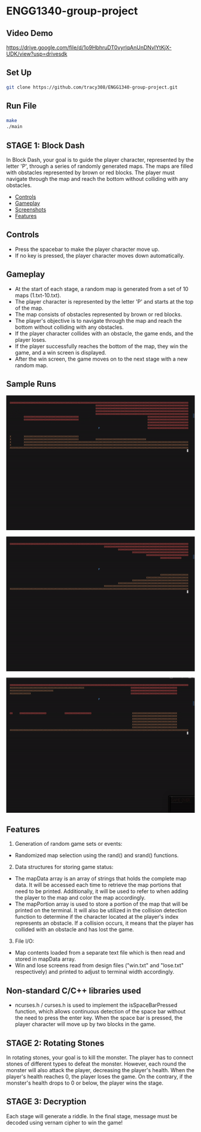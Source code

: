 # ENGG1340-group-project

## Video Demo
https://drive.google.com/file/d/1o9HbhruDT0vyrlqAnUnDNvIYtKjX-UDK/view?usp=drivesdk

## Set Up
```bash
git clone https://github.com/tracy308/ENGG1340-group-project.git
```


## Run File
``` bash
make
./main
```

## STAGE 1: Block Dash

In Block Dash, your goal is to guide the player character, represented by the letter 'P', through a series of randomly generated maps. The maps are filled with obstacles represented by brown or red blocks. The player must navigate through the map and reach the bottom without colliding with any obstacles. 

- [Controls](#controls)
- [Gameplay](#gameplay)
- [Screenshots](#screenshots)
- [Features](#features)

## Controls

- Press the spacebar to make the player character move up.
- If no key is pressed, the player character moves down automatically.

## Gameplay

- At the start of each stage, a random map is generated from a set of 10 maps (1.txt-10.txt).
- The player character is represented by the letter 'P' and starts at the top of the map.
- The map consists of obstacles represented by brown or red blocks.
- The player's objective is to navigate through the map and reach the bottom without colliding with any obstacles.
- If the player character collides with an obstacle, the game ends, and the player loses.
- If the player successfully reaches the bottom of the map, they win the game, and a win screen is displayed.
- After the win screen, the game moves on to the next stage with a new random map.

## Sample Runs
![Sample 1](gifsamples/blockdash_sample1.GIF)

![Sample 2](gifsamples/blockdash_sample2.GIF)

![Sample 3](gifsamples/blockdash_sample3.GIF)

## Features 
1. Generation of random game sets or events:
  - Randomized map selection using the rand() and srand() functions.
2. Data structures for storing game status:
  - The mapData array is an array of strings that holds the complete map data. It will be accessed each time to retrieve the map portions that need to be printed. Additionally, it will be used to refer to when adding the player to the map and color the map accordingly.
  - The mapPortion array is used to store a portion of the map that will be printed on the terminal. It will also be utilized in the collision detection function to determine if the character located at the player's index represents an obstacle. If a collision occurs, it means that the player has collided with an obstacle and has lost the game.
3. File I/O:
  - Map contents loaded from a separate text file which is then read and stored in mapData array. 
  - Win and lose screens read from design files ("win.txt" and "lose.txt" respectively) and printed to adjust to terminal width accordingly.

## Non-standard C/C++ libraries used
- ncurses.h / curses.h is used to implement the isSpaceBarPressed function, which allows continuous detection of the space bar without the need to press the enter key. When the space bar is pressed, the player character will move up by two blocks in the game.


## STAGE 2: Rotating Stones
In rotating stones, your goal is to kill the monster. The player has to connect stones of different types to defeat the monster. However, each round the monster will also attack the player, decreasing the player's health. When the player's health reaches 0, the player loses the game. On the contrary, if the monster's health drops to 0 or below, the player wins the stage.

## STAGE 3: Decryption
Each stage will generate a riddle. In the final stage, message must be decoded using vernam cipher to win the game!

